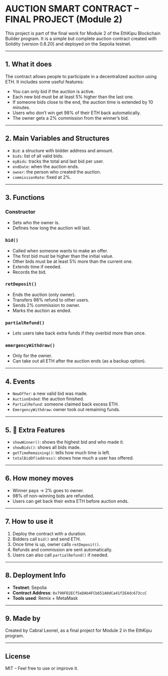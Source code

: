 # AUCTION SMART CONTRACT – FINAL PROJECT (Module 2)

This project is part of the final work for Module 2 of the EthKipu Blockchain Builder program. It is a simple but complete auction contract created with Solidity (version 0.8.20) and deployed on the Sepolia testnet.

---

## 1. What it does

The contract allows people to participate in a decentralized auction using ETH. It includes some useful features:

- You can only bid if the auction is active.
- Each new bid must be at least 5% higher than the last one.
- If someone bids close to the end, the auction time is extended by 10 minutes.
- Users who don’t win get 98% of their ETH back automatically.
- The owner gets a 2% commission from the winner’s bid.

---

## 2. Main Variables and Structures

- `Bid`: a structure with bidder address and amount.
- `bids`: list of all valid bids.
- `myBids`: tracks the total and last bid per user.
- `endDate`: when the auction ends.
- `owner`: the person who created the auction.
- `commissionRate`: fixed at 2%.

---

## 3. Functions

### Constructor

- Sets who the owner is.
- Defines how long the auction will last.

### `bid()`

- Called when someone wants to make an offer.
- The first bid must be higher than the initial value.
- Other bids must be at least 5% more than the current one.
- Extends time if needed.
- Records the bid.

### `retDeposit()`

- Ends the auction (only owner).
- Transfers 98% refund to other users.
- Sends 2% commission to owner.
- Marks the auction as ended.

### `partialRefund()`

- Lets users take back extra funds if they overbid more than once.

### `emergencyWithdraw()`

- Only for the owner.
- Can take out all ETH after the auction ends (as a backup option).

---

## 4. Events

- `NewOffer`: a new valid bid was made.
- `AuctionEnded`: the auction finished.
- `PartialRefund`: someone claimed back excess ETH.
- `EmergencyWithdraw`: owner took out remaining funds.

---

## 5. 👀 Extra Features

- `showWinner()`: shows the highest bid and who made it.
- `showBids()`: shows all bids made.
- `getTimeRemaining()`: tells how much time is left.
- `totalBidOf(address)`: shows how much a user has offered.

---

## 6. How money moves

- Winner pays → 2% goes to owner.
- 98% of non-winning bids are refunded.
- Users can get back their extra ETH before auction ends.

---

## 7. How to use it

1. Deploy the contract with a duration.
2. Bidders call `bid()` and send ETH.
3. Once time is up, owner calls `retDeposit()`.
4. Refunds and commission are sent automatically.
5. Users can also call `partialRefund()` if needed.

---

## 8. Deployment Info

- **Testnet**: Sepolia
- **Contract Address**: `0x790FD2ECf5eDAb4FCb651A0dCa41f2E4dc673ccC`
- **Tools used**: Remix + MetaMask

---

## 9. Made by

Created by Cabral Leonel, as a final project for Module 2 in the EthKipu program.

---

## License

MIT – Feel free to use or improve it.
